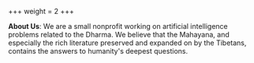 +++
weight = 2
+++

__About Us__: We are a small nonprofit working on artificial intelligence problems related to the Dharma. We believe that the Mahayana, and especially the rich literature preserved and expanded on by the Tibetans, contains the answers to humanity's deepest questions.
